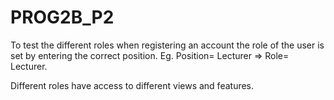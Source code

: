 # PROG2B_P2

To test the different roles when registering an account the role of the user is set by entering the correct position. Eg. Position= Lecturer => Role= Lecturer.

Different roles have access to different views and features. 

